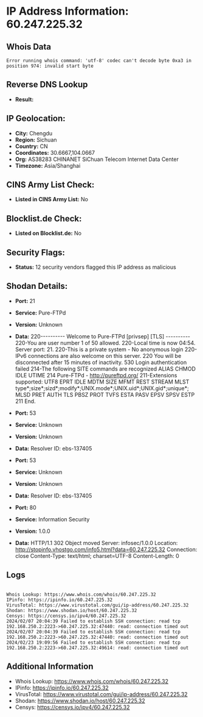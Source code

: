 # IP Address Information: 60.247.225.32

## Whois Data
```
Error running whois command: 'utf-8' codec can't decode byte 0xa3 in position 974: invalid start byte
```
## Reverse DNS Lookup
- **Result:** 

## IP Geolocation:
- **City:** Chengdu
- **Region:** Sichuan
- **Country:** CN
- **Coordinates:** 30.6667,104.0667
- **Org:** AS38283 CHINANET SiChuan Telecom Internet Data Center
- **Timezone:** Asia/Shanghai

## CINS Army List Check:
- **Listed in CINS Army List:** 
No

## Blocklist.de Check:
- **Listed on Blocklist.de:** 
No

## Security Flags:
- **Status:** 12 security vendors flagged this IP address as malicious

## Shodan Details:
- **Port:** 21
- **Service:** Pure-FTPd
- **Version:** Unknown
- **Data:** 220---------- Welcome to Pure-FTPd [privsep] [TLS] ----------
220-You are user number 1 of 50 allowed.
220-Local time is now 04:54. Server port: 21.
220-This is a private system - No anonymous login
220-IPv6 connections are also welcome on this server.
220 You will be disconnected after 15 minutes of inactivity.
530 Login authentication failed
214-The following SITE commands are recognized
 ALIAS
 CHMOD
 IDLE
 UTIME
214 Pure-FTPd - http://pureftpd.org/
211-Extensions supported:
 UTF8
 EPRT
 IDLE
 MDTM
 SIZE
 MFMT
 REST STREAM
 MLST type*;size*;sizd*;modify*;UNIX.mode*;UNIX.uid*;UNIX.gid*;unique*;
 MLSD
 PRET
 AUTH TLS
 PBSZ
 PROT
 TVFS
 ESTA
 PASV
 EPSV
 SPSV
 ESTP
211 End.


- **Port:** 53
- **Service:** Unknown
- **Version:** Unknown
- **Data:** 
Resolver ID: ebs-137405

- **Port:** 53
- **Service:** Unknown
- **Version:** Unknown
- **Data:** 
Resolver ID: ebs-137405

- **Port:** 80
- **Service:** Information Security
- **Version:** 1.0.0
- **Data:** HTTP/1.1 302 Object moved
Server: infosec/1.0.0
Location: http://stopinfo.vhostgo.com/info5.html?data=60.247.225.32
Connection: close
Content-Type: text/html; charset=UTF-8
Content-Length: 0



## Logs
```

Whois Lookup: https://www.whois.com/whois/60.247.225.32
IPinfo: https://ipinfo.io/60.247.225.32
VirusTotal: https://www.virustotal.com/gui/ip-address/60.247.225.32
Shodan: https://www.shodan.io/host/60.247.225.32
Censys: https://censys.io/ipv4/60.247.225.32
2024/02/07 20:04:39 Failed to establish SSH connection: read tcp 192.168.250.2:2223->60.247.225.32:47440: read: connection timed out
2024/02/07 20:04:39 Failed to establish SSH connection: read tcp 192.168.250.2:2223->60.247.225.32:47440: read: connection timed out
2024/02/23 19:09:56 Failed to establish SSH connection: read tcp 192.168.250.2:2223->60.247.225.32:49614: read: connection timed out

```
## Additional Information
- Whois Lookup: https://www.whois.com/whois/60.247.225.32
- IPinfo: https://ipinfo.io/60.247.225.32
- VirusTotal: https://www.virustotal.com/gui/ip-address/60.247.225.32
- Shodan: https://www.shodan.io/host/60.247.225.32
- Censys: https://censys.io/ipv4/60.247.225.32

